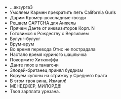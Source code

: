 - ...акзургаЗ
- Умоляем Кармен прекратить петь California Gurls
- Дарим Кромер шоколадные гвозди
- Решаем CAPTCHA для Анжелы
- Прячем Данте от инквизиторов Корп. N
- Готовимся к Рождеству с Вергилием
- Булунг-булунг
- Врум-врум
- Во время перевода Отис не пострадала
- Настало время куриного шашлычка
- Покормите Хитклиффа
- Данте плох в тамагочи
- Злодей-британец принял буддизм
- Воруем купоны на стрижку у Среднего брата
- В этом твоя вина, Измаил!
- МЕНЕДЖЕР, МИЛОРД!!!
- Твоя зарплата урезана.